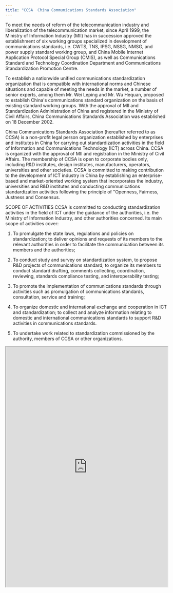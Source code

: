 ```yaml
---
title: "CCSA  China Communications Standards Association"
---
```


To meet the needs of reform of the telecommunication industry and liberalization of the telecommunication market, since April 1999, the Ministry of Information Industry (MII) has in succession approved the establishment of six working groups specialized in development of communications standards, i.e. CWTS, TNS, IPSG, NSSG, NMSG, and power supply standard working group, and China Mobile Internet Application Protocol Special Group (CMIS), as well as Communications Standard and Technology Coordination Department and Communications Standardization Promotion Centre.

To establish a nationwide unified communications standardization organization that is compatible with international norms and Chinese situations and capable of meeting the needs in the market, a number of senior experts, among them Mr. Wei Leping and Mr. Wu Hequan, proposed to establish China's communications standard organization on the basis of existing standard working groups. With the approval of MII and Standardization Administration of China and registered in the Ministry of Civil Affairs, China Communications Standards Association was established on 18 December 2002.

China Communications Standards Association (hereafter referred to as CCSA) is a non-profit legal person organization established by enterprises and institutes in China for carrying out standardization activities in the field of Information and Communications Technology (ICT) across China. CCSA is organized with the approval of MII and registration in the Ministry of Civil Affairs.
The membership of CCSA is open to corporate bodies only, including R&D institutes, design institutes, manufacturers, operators, universities and other societies.
CCSA is committed to making contribution to the development of ICT industry in China by establishing an enterprise-based and market-oriented working system that incorporates the industry, universities and R&D institutes and conducting communications standardization activities following the principle of "Openness, Fairness, Justness and Consensus.

SCOPE OF ACTIVITIES
CCSA is committed to conducting standardization activities in the field of ICT under the guidance of the authorities, i.e. the Ministry of Information Industry, and other authorities concerned. Its main scope of activities cover:

1. To promulgate the state laws, regulations and policies on standardization; to deliver opinions and requests of its members to the relevant authorities in order to facilitate the communication between its members and the authorities;

2. To conduct study and survey on standardization system, to propose R&D projects of communications standard; to organize its members to conduct  standard drafting, comments collecting, coordination, reviewing, standards compliance testing, and interoperability testing;

3. To promote the implementation of communications standards through activities such as promulgation of communications standards, consultation, service and training;

4. To organize domestic and international exchange and cooperation in ICT and standardization; to collect and analyze information relating to domestic and international communications standards to support R&D activities in communications standards.

5. To undertake work related to standardization commissioned by the authority, members of CCSA or other organizations.

<iframe height="750" width="100%" src="https://ewelton.github.io/ktest/wiki.html#CCSA%20%20China%20Communications%20Standards%20Association"></iframe>
